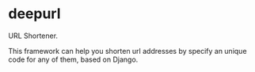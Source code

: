 # deepurl

URL Shortener.

This framework can help you shorten url addresses by specify an unique code for any of them, based on Django.
